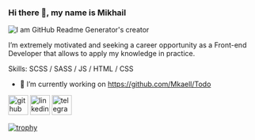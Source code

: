 ### Hi there 👋, my name is Mikhail

![I am GitHub Readme Generator's creator](https://agreemtech.com/wp-content/uploads/2021/05/web-development.jpg)

I’m extremely motivated and seeking a career opportunity as a Front-end Developer that allows to apply my knowledge in practice.

Skills: SCSS / SASS  / JS / HTML / CSS

- 🔭 I’m currently working on https://github.com/Mkaell/Todo 


[<img src='https://img.icons8.com/external-tal-revivo-tritone-tal-revivo/2x/external-github-with-cat-logo-an-online-community-for-software-development-logo-tritone-tal-revivo.png' alt='github' height='40'>](https://github.com/Mkaell)  [<img src='https://img.icons8.com/external-justicon-flat-justicon/2x/external-linkedin-social-media-justicon-flat-justicon.png' alt='linkedin' height='40'>](https://www.linkedin.com/in/mikhail-rohacevich?lipi=urn%3Ali%3Apage%3Ad_flagship3_profile_view_base_contact_details%3BLCYveiZJTwC%2BE3K5UGKRCA%3D%3D)  [<img src='https://img.icons8.com/color/344/telegram-app.png' alt='telegram' height='40'>](https://t.me/mkaelll) 

[![trophy](https://github-profile-trophy.vercel.app/?username=Mkaell)](https://github.com/ryo-ma/github-profile-trophy)


